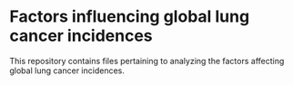 # Factors influencing global lung cancer incidences
This repository contains files pertaining to analyzing the factors affecting global lung cancer incidences.

